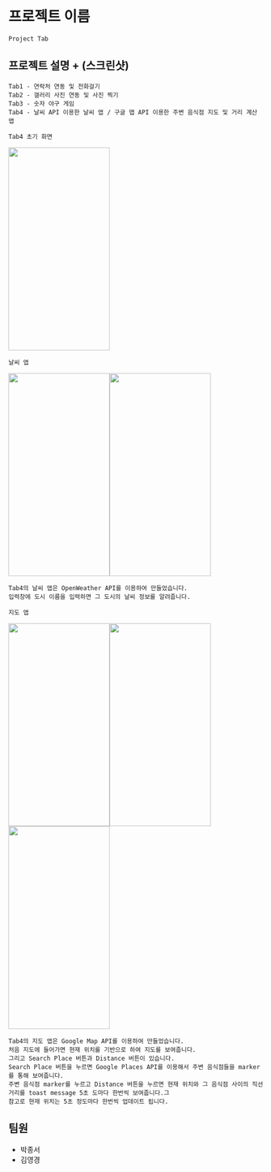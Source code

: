# 프로젝트 이름
```
Project Tab
```

## 프로젝트 설명 + (스크린샷)
```
Tab1 - 연락처 연동 및 전화걸기
Tab2 - 갤러리 사진 연동 및 사진 찍기
Tab3 - 숫자 야구 게임
Tab4 - 날씨 API 이용한 날씨 앱 / 구글 맵 API 이용한 주변 음식점 지도 및 거리 계산 앱
```

```
Tab4 초기 화면
```

<img src="https://user-images.githubusercontent.com/38155105/124453286-2f2ffc80-ddc2-11eb-928d-98e9d47c20e8.jpg" width="200" height="400">

```
날씨 앱
```

<img src="https://user-images.githubusercontent.com/38155105/124452951-d95b5480-ddc1-11eb-87b6-0f743609f66d.jpg" width="200" height="400"><img src="https://user-images.githubusercontent.com/38155105/124452957-d9f3eb00-ddc1-11eb-82cf-5dcac45f2629.jpg" width="200" height="400">

```
Tab4의 날씨 앱은 OpenWeather API를 이용하여 만들었습니다. 
입력창에 도시 이름을 입력하면 그 도시의 날씨 정보를 알려줍니다.
```

```
지도 앱
```

<img src="https://user-images.githubusercontent.com/38155105/124453490-60a8c800-ddc2-11eb-9019-e2c555fb79c3.jpg" width="200" height="400"><img src="https://user-images.githubusercontent.com/38155105/124453493-61d9f500-ddc2-11eb-9c9f-19299bffc4f4.jpg" width="200" height="400"><img src="https://user-images.githubusercontent.com/38155105/124453495-61d9f500-ddc2-11eb-95fb-da626cc9724b.jpg" width="200" height="400">

```
Tab4의 지도 앱은 Google Map API를 이용하여 만들었습니다.
처음 지도에 들어가면 현재 위치를 기반으로 하여 지도를 보여줍니다.
그리고 Search Place 버튼과 Distance 버튼이 있습니다.
Search Place 버튼을 누르면 Google Places API를 이용해서 주변 음식점들을 marker를 통해 보여줍니다.
주변 음식점 marker를 누르고 Distance 버튼을 누르면 현재 위치와 그 음식점 사이의 직선거리를 toast message 5초 도마다 한번씩 보여줍니다.그
참고로 현재 위치는 5초 정도마다 한번씩 업데이트 됩니다.
```

## 팀원
* 박종서
* 김영경
